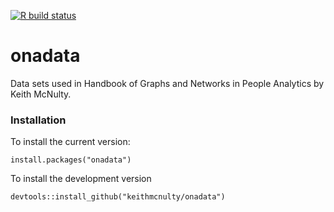 <!-- badges: start -->
[![R build status](https://github.com/keithmcnulty/onadata/workflows/R-CMD-check/badge.svg)](https://github.com/keithmcnulty/onadata/actions)
<!-- badges: end -->

# onadata
Data sets used in Handbook of Graphs and Networks in People Analytics by Keith McNulty.

### Installation

To install the current version:

```
install.packages("onadata")
```

To install the development version

```
devtools::install_github("keithmcnulty/onadata")
